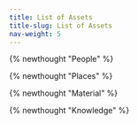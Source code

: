 ```yaml
---
title: List of Assets
title-slug: List of Assets
nav-weight: 5
---
```


{% newthought "People" %} 

{% newthought "Places" %}

{% newthought "Material" %}

{% newthought "Knowledge" %}

